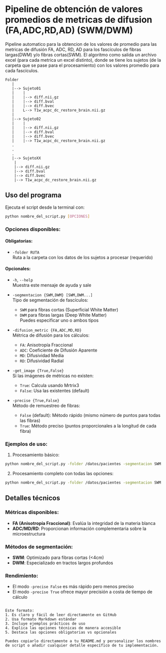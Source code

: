 # Pipeline de obtención de valores promedios de metricas de difusion (FA,ADC,RD,AD) (SWM/DWM)

Pipeline automatico para la obtencion de los valores de promedio para las metricas de difusión FA, ADC, RD, AD para los fascículos de fibras largas(DWM) y/o fibras cortas(SWM). El algoritmo como salida un archivo excel (para cada metrica un excel distinto), donde se tiene los sujetos (de la carpeta que se pase para el procesamiento) con los valores promedio para cada fascículos.

```
Folder  
   |  
   |--> Sujeto01  
   |	|  
   |	|--> diff.nii.gz  
   |	|--> diff.bval  
   |	|--> diff.bvec  
   |	L--> T1w_acpc_dc_restore_brain.nii.gz  
   |  
   |--> Sujeto02  
   |	|  
   |	|--> diff.nii.gz  
   |	|--> diff.bval  
   |	|--> diff.bvec  
   |	|--> T1w_acpc_dc_restore_brain.nii.gz  
   .  
   .  
   .  
   |--> SujetoXX  
   	|  
   	|--> diff.nii.gz  
   	|--> diff.bval  
   	|--> diff.bvec  
   	|--> T1w_acpc_dc_restore_brain.nii.gz  
```




## Uso del programa

Ejecuta el script desde la terminal con:

```bash
python nombre_del_script.py [OPCIONES]
```

### Opciones disponibles:

#### Obligatorias:
- `-folder RUTA`  
  Ruta a la carpeta con los datos de los sujetos a procesar (requerido)

#### Opcionales:
- `-h`, `--help`  
  Muestra este mensaje de ayuda y sale

- `-segmentacion {SWM,DWM} [SWM,DWM...]`  
  Tipo de segmentación de fascículos:  
  - `SWM` para fibras cortas (Superficial White Matter)  
  - `DWM` para fibras largas (Deep White Matter)  
  Puedes especificar uno o ambos tipos

- `-difusion_metric {FA,ADC,MD,RD}`  
  Métrica de difusión para los cálculos:  
  - `FA`: Anisotropía Fraccional  
  - `ADC`: Coeficiente de Difusión Aparente  
  - `MD`: Difusividad Media  
  - `RD`: Difusividad Radial  

- `-get_image {True,False}`  
  Si las imágenes de métricas no existen:  
  - `True`: Calcula usando Mrtrix3  
  - `False`: Usa las existentes (default)  

- `-precise {True,False}`  
  Método de remuestreo de fibras:  
  - `False` (default): Método rápido (mismo número de puntos para todas las fibras)  
  - `True`: Método preciso (puntos proporcionales a la longitud de cada fibra)  

### Ejemplos de uso:

1. Procesamiento básico:
```bash
python nombre_del_script.py -folder /datos/pacientes -segmentacion SWM
```

2. Procesamiento completo con todas las opciones:
```bash
python nombre_del_script.py -folder /datos/pacientes -segmentacion SWM DWM -difusion_metric FA -get_image True -precise True
```

## Detalles técnicos

### Métricas disponibles:
- **FA (Anisotropía Fraccional)**: Evalúa la integridad de la materia blanca
- **ADC/MD/RD**: Proporcionan información complementaria sobre la microestructura

### Métodos de segmentación:
- **SWM**: Optimizado para fibras cortas (<4cm)
- **DWM**: Especializado en tractos largos profundos

### Rendimiento:
- El modo `-precise False` es más rápido pero menos preciso
- El modo `-precise True` ofrece mayor precisión a costa de tiempo de cálculo
```

Este formato:
1. Es claro y fácil de leer directamente en GitHub
2. Usa formato Markdown estándar
3. Incluye ejemplos prácticos de uso
4. Explica las opciones técnicas de manera accesible
5. Destaca las opciones obligatorias vs opcionales

Puedes copiarlo directamente a tu README.md y personalizar los nombres de script o añadir cualquier detalle específico de tu implementación.
